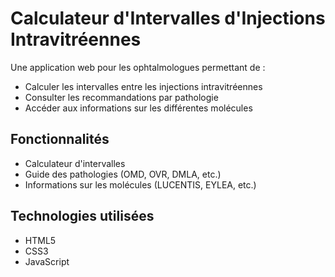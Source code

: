 # Calculateur d'Intervalles d'Injections Intravitréennes

Une application web pour les ophtalmologues permettant de :
- Calculer les intervalles entre les injections intravitréennes
- Consulter les recommandations par pathologie
- Accéder aux informations sur les différentes molécules

## Fonctionnalités
- Calculateur d'intervalles
- Guide des pathologies (OMD, OVR, DMLA, etc.)
- Informations sur les molécules (LUCENTIS, EYLEA, etc.)

## Technologies utilisées
- HTML5
- CSS3
- JavaScript 